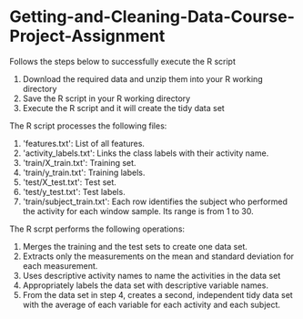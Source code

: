 # Getting-and-Cleaning-Data-Course-Project-Assignment

Follows the steps below to successfully execute the R script
1. Download the required data and unzip them into your R working directory
2. Save the R script in your R working directory
3. Execute the R script and it will create the tidy data set

The R script processes the following files:
1. 'features.txt': List of all features.
2. 'activity_labels.txt': Links the class labels with their activity name.
3. 'train/X_train.txt': Training set.
4. 'train/y_train.txt': Training labels.
5. 'test/X_test.txt': Test set.
6. 'test/y_test.txt': Test labels.
7. 'train/subject_train.txt': Each row identifies the subject who performed the activity for each window sample. Its range is from 1 to 30.

The R scrpt performs the following operations:
1. Merges the training and the test sets to create one data set.
2. Extracts only the measurements on the mean and standard deviation for each measurement.
3. Uses descriptive activity names to name the activities in the data set
4. Appropriately labels the data set with descriptive variable names.
5. From the data set in step 4, creates a second, independent tidy data set with the average of each variable for each activity and each subject.
